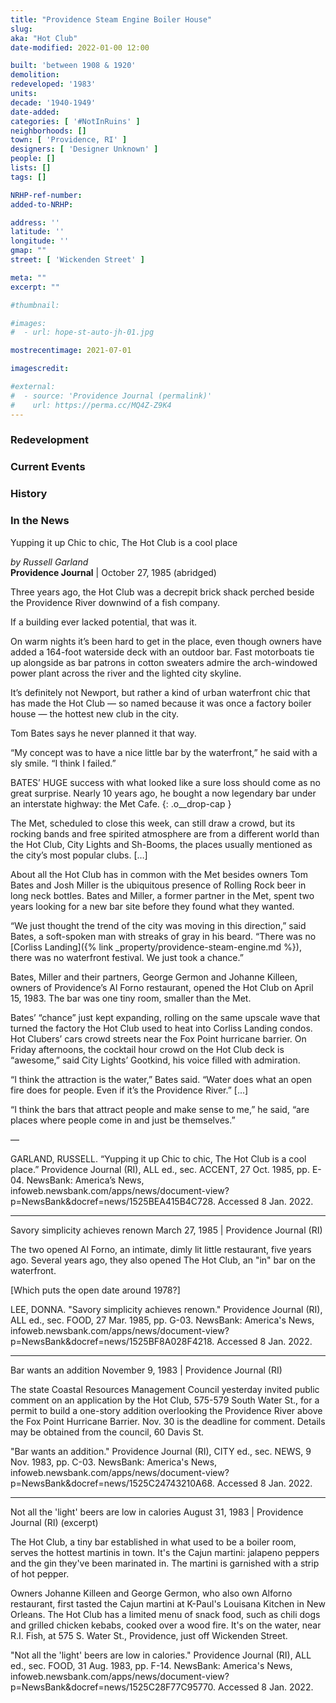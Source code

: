 ```yaml
---
title: "Providence Steam Engine Boiler House"
slug:
aka: "Hot Club"
date-modified: 2022-01-00 12:00

built: 'between 1908 & 1920'
demolition:
redeveloped: '1983'
units:
decade: '1940-1949'
date-added:
categories: [ '#NotInRuins' ]
neighborhoods: []
town: [ 'Providence, RI' ]
designers: [ 'Designer Unknown' ]
people: []
lists: []
tags: []

NRHP-ref-number:
added-to-NRHP:

address: ''
latitude: ''
longitude: ''
gmap: ""
street: [ 'Wickenden Street' ]

meta: ""
excerpt: ""

#thumbnail:

#images:
#  - url: hope-st-auto-jh-01.jpg

mostrecentimage: 2021-07-01

imagescredit:

#external:
#  - source: 'Providence Journal (permalink)'
#    url: https://perma.cc/MQ4Z-Z9K4
---
```


### Redevelopment


### Current Events


### History


### In the News

Yupping it up Chic to chic, The Hot Club is a cool place

_by Russell Garland_  
**Providence Journal** | October 27, 1985 (abridged)

Three years ago, the Hot Club was a decrepit brick shack perched beside the Providence River downwind of a fish company.

If a building ever lacked potential, that was it.

On warm nights it’s been hard to get in the place, even though owners have added a 164-foot waterside deck with an outdoor bar. Fast motorboats tie up alongside as bar patrons in cotton sweaters admire the arch-windowed power plant across the river and the lighted city skyline.

It’s definitely not Newport, but rather a kind of urban waterfront chic that has made the Hot Club — so named because it was once a factory boiler house — the hottest new club in the city.

Tom Bates says he never planned it that way.

“My concept was to have a nice little bar by the waterfront,” he said with a sly smile. “I think I failed.”

BATES’ HUGE success with what looked like a sure loss should come as no great surprise. Nearly 10 years ago, he bought a now legendary bar under an interstate highway: the Met Cafe.
{: .o__drop-cap }

The Met, scheduled to close this week, can still draw a crowd, but its rocking bands and free spirited atmosphere are from a different world than the Hot Club, City Lights and Sh-Booms, the places usually mentioned as the city’s most popular clubs. […]

About all the Hot Club has in common with the Met besides owners Tom Bates and Josh Miller is the ubiquitous presence of Rolling Rock beer in long neck bottles. Bates and Miller, a former partner in the Met, spent two years looking for a new bar site before they found what they wanted.

“We just thought the trend of the city was moving in this direction,” said Bates, a soft-spoken man with streaks of gray in his beard. “There was no [Corliss Landing]({% link _property/providence-steam-engine.md %}), there was no waterfront festival. We just took a chance.”

Bates, Miller and their partners, George Germon and Johanne Killeen, owners of Providence’s Al Forno restaurant, opened the Hot Club on April 15, 1983. The bar was one tiny room, smaller than the Met.

Bates’ “chance” just kept expanding, rolling on the same upscale wave that turned the factory the Hot Club used to heat into Corliss Landing condos. Hot Clubers’ cars crowd streets near the Fox Point hurricane barrier. On Friday afternoons, the cocktail hour crowd on the Hot Club deck is “awesome,” said City Lights’ Gootkind, his voice filled with admiration.

“I think the attraction is the water,” Bates said. “Water does what an open fire does for people. Even if it’s the Providence River.” […]

“I think the bars that attract people and make sense to me,” he said, “are places where people come in and just be themselves.”

—

GARLAND, RUSSELL. “Yupping it up Chic to chic, The Hot Club is a cool place.” Providence Journal (RI), ALL ed., sec. ACCENT, 27 Oct. 1985, pp. E-04. NewsBank: America’s News, infoweb.newsbank.com/apps/news/document-view?p=NewsBank&docref=news/1525BEA415B4C728. Accessed 8 Jan. 2022.

- - -

Savory simplicity achieves renown
March 27, 1985 | Providence Journal (RI)

The two opened Al Forno, an intimate, dimly lit little restaurant, five years ago. Several years ago, they also opened The Hot Club, an "in" bar on the waterfront.

[Which puts the open date around 1978?]

LEE, DONNA. "Savory simplicity achieves renown." Providence Journal (RI), ALL ed., sec. FOOD, 27 Mar. 1985, pp. G-03. NewsBank: America's News, infoweb.newsbank.com/apps/news/document-view?p=NewsBank&docref=news/1525BF8A028F4218. Accessed 8 Jan. 2022.

- - -

Bar wants an addition
November 9, 1983 | Providence Journal (RI)

The state Coastal Resources Management Council yesterday invited public comment on an application by the Hot Club, 575-579 South Water St., for a permit to build a one-story addition overlooking the Providence River above the Fox Point Hurricane Barrier. Nov. 30 is the deadline for comment. Details may be obtained from the council, 60 Davis St.

"Bar wants an addition." Providence Journal (RI), CITY ed., sec. NEWS, 9 Nov. 1983, pp. C-03. NewsBank: America's News, infoweb.newsbank.com/apps/news/document-view?p=NewsBank&docref=news/1525C24743210A68. Accessed 8 Jan. 2022.

- - -

Not all the 'light' beers are low in calories
August 31, 1983 | Providence Journal (RI) (excerpt)

The Hot Club, a tiny bar established in what used to be a boiler room, serves the hottest martinis in town. It's the Cajun martini: jalapeno peppers and the gin they've been marinated in. The martini is garnished with a strip of hot pepper.

Owners Johanne Killeen and George Germon, who also own Alforno restaurant, first tasted the Cajun martini at K-Paul's Louisana Kitchen in New Orleans. The Hot Club has a limited menu of snack food, such as chili dogs and grilled chicken kebabs, cooked over a wood fire. It's on the water, near R.I. Fish, at 575 S. Water St., Providence, just off Wickenden Street.

"Not all the 'light' beers are low in calories." Providence Journal (RI), ALL ed., sec. FOOD, 31 Aug. 1983, pp. F-14. NewsBank: America's News, infoweb.newsbank.com/apps/news/document-view?p=NewsBank&docref=news/1525C28F77C95770. Accessed 8 Jan. 2022.
